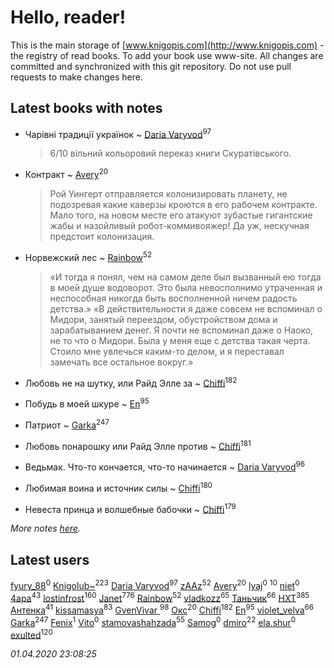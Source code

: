 # Hello, reader!
This is the main storage of [www.knigopis.com](http://www.knigopis.com) - the registry of read books.
To add your book use www-site. All changes are committed and synchronized with this git repository.
Do not use pull requests to make changes here.


## Latest books with notes
* Чарівні традиції українок ~ [Daria Varyvod](users/829/829893410524253-facebook)<sup>97</sup>
    > 6/10 вільний кольоровий переказ книги Скуратівського.

* Контракт ~ [Avery](users/567/56734832-yandex)<sup>20</sup>
    > Рой Уингерт отправляется колонизировать планету, не подозревая какие каверзы кроются в его рабочем контракте. Мало того, на новом месте его атакуют зубастые гигантские жабы и назойливый робот-коммивояжер! Да уж, нескучная предстоит колонизация.

* Норвежский лес ~ [Rainbow](users/109/109787328219839805802-google)<sup>52</sup>
    > «И тогда я понял, чем на самом деле был вызванный ею тогда в моей душе водоворот. Это была невосполнимо утраченная и неспособная никогда быть восполненной ничем радость детства.»
    > «В действительности я даже совсем не вспоминал о Мидори, занятый переездом, обустройством дома и зарабатыванием денег. Я почти не вспоминал даже о Наоко, не то что о Мидори. Была у меня еще с детства такая черта. Стоило мне увлечься каким-то делом, и я переставал замечать все остальное вокруг.»

* Любовь не на шутку,  или Райд Элле за ~ [Chiffi](users/105/105831994080785626680-google)<sup>182</sup>

* Побудь в моей шкуре ~ [En](users/333/333646551-vkontakte)<sup>95</sup>

* Патриот ~ [Garka](users/115/115753719718250012620-google)<sup>247</sup>

* Любовь понарошку или Райд Элле против ~ [Chiffi](users/105/105831994080785626680-google)<sup>181</sup>

* Ведьмак. Что-то кончается, что-то начинается ~ [Daria Varyvod](users/829/829893410524253-facebook)<sup>96</sup>

* Любимая воина и источник силы ~ [Chiffi](users/105/105831994080785626680-google)<sup>180</sup>

* Невеста принца и волшебные бабочки ~ [Chiffi](users/105/105831994080785626680-google)<sup>179</sup>


_More notes [here](latest_books_with_notes.md)._


## Latest users
[fyury_88](users/287/287448137-vkontakte)<sup>0</sup> 
[Knigolub~](users/111/111878597279669641685-google)<sup>223</sup> 
[Daria Varyvod](users/829/829893410524253-facebook)<sup>97</sup> 
[zAAz](users/202/202248233-vkontakte)<sup>52</sup> 
[Avery](users/567/56734832-yandex)<sup>20</sup> 
[lyaj](users/607/60734149-vkontakte)<sup>0</sup> 
[](users/153/1537586159620888-facebook)<sup>10</sup> 
[niet](users/106/106650512180050127359-google)<sup>0</sup> 
[4apa](users/117/117392596378069249667-google)<sup>43</sup> 
[lostinfrost](users/217/217891524-vkontakte)<sup>160</sup> 
[Janet](users/108/108113656204404967440-google)<sup>776</sup> 
[Rainbow](users/109/109787328219839805802-google)<sup>52</sup> 
[vladkozz](users/572/57239276-vkontakte)<sup>65</sup> 
[Таньчик](users/209/2096581563762610-facebook)<sup>66</sup> 
[HXT](users/100/100002563462782-facebook)<sup>385</sup> 
[Антенка](users/118/118158645037334943900-google)<sup>41</sup> 
[kissamasya](users/684/68439978-vkontakte)<sup>83</sup> 
[GvenVivar ](users/158/158266434925901-facebook)<sup>98</sup> 
[Окс](users/102/102536471289425216982-google)<sup>20</sup> 
[Chiffi](users/105/105831994080785626680-google)<sup>182</sup> 
[En](users/333/333646551-vkontakte)<sup>95</sup> 
[violet_velva](users/116/116961712580551399099-google)<sup>66</sup> 
[Garka](users/115/115753719718250012620-google)<sup>247</sup> 
[Fenix](users/111/111367585493471720963-google)<sup>1</sup> 
[Vito](users/128/128796434813510-facebook)<sup>0</sup> 
[stamovashahzada](users/310/310646815-vkontakte)<sup>55</sup> 
[Samog](users/100/100808680899219788448-google)<sup>0</sup> 
[dmiro](users/571/5714115-vkontakte)<sup>22</sup> 
[ela.shur](users/668/6688058-vkontakte)<sup>0</sup> 
[exulted](users/100/100599204551896265722-google)<sup>120</sup> 


_01.04.2020 23:08:25_
